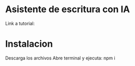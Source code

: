 # Asistente de escritura con IA

Link a tutorial:

# Instalacion

Descarga los archivos
Abre terminal y ejecuta: npm i
